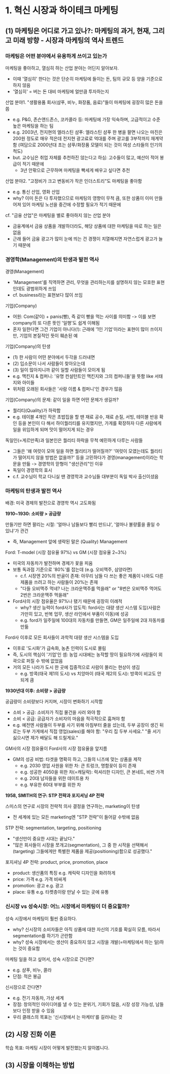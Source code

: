 # 1. 혁신 시장과 하이테크 마케팅

## (1) 마케팅은 어디로 가고 있나?: 마케팅의 과거, 현재, 그리고 미래 방향 - 시장과 마케팅의 역사 트렌드

### 마케팅은 어떤 분야에서 유용하게 쓰이고 있는가

마케팅을 좋아하고, 열심히 하는 산업 분야는 어딘지 알아보자.
- 이때 '열심히' 한다는 것은 단순히 마케팅에 들이는 돈, 팀의 규모 등 양을 기준으로 하지 않음
- '열심히' = 버는 돈 대비 마케팅에 얼만큼 투자하는지

산업 분야1. "생활용품 회사(샴푸, 비누, 화장품, 음료)"들이 마케팅에 굉장히 많은 돈을 씀
- e.g. P&G, 존슨앤드존스, 코카콜라 등: 마케팅에 가장 익숙하며, 고급적이고 수준 높은 마케팅을 하는 팀
- e.g. 2003년, 전지현의 엘라스틴 샴푸: 엘라스틴 샴푸 한 병을 팔면 나오는 마진은 200원 정도로 매우 적은데 전지현 광고료로 억대를 주며 광고를 3부작까지 재계약함 (여담으로 2000년대 초는 샴푸/화장품 모델이 되는 것이 여성 스타들의 인기의 척도)
- but. 교수님은 취업 자체를 추천하진 않는다고 하심: 고수들이 많고, 예산이 적어 봉급이 적기 때문에
    - 3년 안팎으로 근무하며 마케팅을 빡세게 배우고 싶다면 추천

산업 분야2. "고정비가 크고 변동비가 작은 인더스트리"도 마케팅을 좋아함
- e.g. 통신 산업, 영화 산업
- why? 이미 돈은 다 투자했으므로 마케팅의 영향이 무척 큼, 또한 상품이 이미 만들어져 있어 마케팅 노선을 중간에 수정할 필요가 적기 때문에

cf. "금융 산업"은 마케팅을 별로 좋아하지 않는 산업 분야
- 금융계에서 금융 상품을 개발하더라도, 해당 상품에 대한 마케팅을 따로 하는 일은 없음
- 근래 들어 금융 광고가 많이 눈에 띄는 건 경쟁이 치열해지면 자연스럽게 광고가 늘기 때문에

### 경영학(Management)의 탄생과 발전 역사

경영(Management)
- 'Management'를 직역하면 관리, 무엇을 관리하는지를 설명하지 않는 모호한 표현인데도 광범위하게 쓰임
- cf. business라는 표현보다 많이 쓰임

기업(Company)
- 어원: Com(같이) + panis(빵), 즉 같이 빵을 먹는 사이를 의미함 -> 이를 보면 company의 또 다른 뜻인 '일행'도 쉽게 이해됨
- 혼자 일한다면 그건 기업이 아니다(!): 근래에 '1인 기업'이라는 표현이 많이 쓰이지만, 기업의 본질적인 뜻이 훼손된 예

기업(Company)의 탄생
- (1) 한 사람이 어떤 분야에서 두각을 드러내면
- (2) 입소문이 나서 사람들이 찾아오는데
- (3) 일이 많아지니까 같이 일할 사람들이 모이게 됨
- e.g. 맥킨지 & 컴퍼니: '유명 컨설턴트인 맥킨지와 그의 컴퍼니들'을 뜻함 like 서태지와 아이들
- 위처럼 오래된 회사들은 '사람 이름 & 컴퍼니'인 경우가 많음

기업(Company)의 문제: 같이 일을 하면 어떤 문제가 생길까?
- 퀄리티(Quality)가 하락함
- e.g. 테이블 4개인 작은 초밥집을 할 땐 재료 공수, 재료 손질, 서빙, 테이블 반응 확인 등을 본인이 다 해서 하이퀄리티를 유지했지만, 가게를 확장하자 다른 사람에게 일을 위임하게 되며 맛이 떨어지게 되는 경우

독일인(=게르만족)과 일본인은 퀄리티 하락을 무척 예민하게 다루는 사람들
- 그들은 '왜 여럿이 모여 일을 하면 퀄리티가 떨어질까?' '여럿이 모였는데도 퀄리티가 떨어지지 않을 방법은 없을까?' 등을 고민하다가 경영(management)이라는 학문을 만듦 -> 경영학의 맏형이 "생산관리"인 이유
- 독일이 경영학의 효시
- c.f. 교수님이 학교 다니실 땐 경영학과 교수님들 대부분이 독일 박사 출신이셨음

### 마케팅의 탄생과 발전 역사

배경: 미국 경제의 발전으로 경영학 역시 고도화됨

<b>1910~1930: 소비량 > 공급량</b>

만들기만 하면 팔리는 시절: '얼마나 남들보다 빨리 만드냐', '얼마나 불량률을 줄일 수 있냐'가 관건
- 즉, Management 앞에 생략된 말은 (Quality) Management

Ford: T-model (시장 점유율 97%) vs GM (시장 점유율 2~3%)
- 미국의 자동차가 발전하며 경제가 꽃을 피움
- 보통 독과점 기준으로 '80%'를 잡는데 (e.g. 오비맥주, 삼양라면)
    - c.f. 시장엔 20%의 반골이 존재: 아무리 남들 다 쓰는 좋은 제품이 나와도 다른 제품을 쓰려고 하는 사람들이 20%는 존재
    - "다들 오비맥주 먹네? 나는 크라운맥주를 먹을래" or "8번은 오비맥주 먹어도 2번은 크라운맥주 먹을래"
- Ford사의 시장 점유율은 97%나 됐기 때문에 굉장히 이례적
    - why? 생산 능력이 ford사가 압도적: ford사는 대량 생산 시스템 도입(사람은 가만히 있고, 반복 업무, 생산 라인에서 부품이 이동)에 성공
    - e.g. ford가 일주일에 100대의 자동차를 만들면, GM은 일주일에 2대 자동차를 만듦

Ford사 이후로 모든 회사들이 과학적 대량 생산 시스템을 도입
- 이후로 '도시화'가 급속화, 농촌 인력이 도시로 몰림
- 즉, 도시의 핵심이 '기업'인 셈: 농업 시대에는 농작할 땅이 필요하기에 사람들이 외곽으로 퍼질 수 밖에 없었음
- 거의 모든 나라가 도시 한 곳에 집중적으로 사람이 몰리는 현상이 생김
    - e.g. 방콕(태국 제1의 도시) vs 치앙마이 (태국 제2의 도시): 방콕이 비교도 안 되게 큼

<b>1930년대 이후: 소비량 > 공급량</b>

공급량이 소비량보다 커지며, 시장이 변화하기 시작함
- 소비 > 공급: 소비자가 직접 물건을 사러 와야 함
- 소비 < 공급: 공급자가 소비자의 마음을 적극적으로 훔쳐야 함
- e.g. 예전엔 사람들이 두부를 사기 위해 아침부터 줄을 섰는데, 두부 공장이 생긴 뒤로는 두부 가게에서 직접 영업(sales)를 해야 함: "우리 집 두부 사세요." "줄 서기 싫으시면 제가 배달도 해 드릴게요."

GM사의 시장 점유율이 Ford사의 시장 점유율을 앞지름
- GM의 성공 비법: 타겟을 명확히 하고, 그들의 니즈에 맞는 상품을 제작
    - e.g. 2030 영업 사원을 위한 차: 큰 트렁크, 명함꽂이 등이 존재
    - e.g. 성공한 4050을 위한 차(=캐딜락): 럭셔리한 디자인, 큰 본네트, 비싼 가격
    - e.g. 20대 남자들을 위한 데이트용 차
    - e.g. 부유한 60대 부부를 위한 차

<b>1958, SMITH의 연구: STP 전략과 포지셔닝 4P 전략</b>

스미스의 연구로 시장의 전략적 의사 결정을 연구하는, marketing이 탄생
- 전 세계에 있는 모든 marketing엔 "STP 전략"이 들어갈 수밖에 없음

STP 전략: segmentation, targeting, positioning
- "생산만이 중요한 시대는 끝났다."
- "많은 회사들이 시장을 쪼개고(segmentation), 그 중 한 시작을 선택해서(targeting) 그들에게만 특별한 제품을 제공(positioning)함으로 성공했다."

포지셔닝 4P 전략: product, price, promotion, place
- product: 생산품의 특징 e.g. 캐릭락 디자인을 화려하게
- price: 가격 e.g. 가격 비싸게
- promotion: 광고 e.g. 광고
- place: 유통 e.g. 타켓층이랑 만날 수 있는 곳에 유통

### 신시장 vs 성숙시장: 어느 시장에서 마케팅이 더 중요할까?

성숙 시장에서 마케팅이 훨씬 중요하다.
- why? 신시장의 소비자들은 아직 상품에 대한 자신의 기호를 확실히 모름, 따라서 segmentation를 하기가 곤란함
- why? 성숙 시장에서는 생산이 중요하지 않고 시장을 개발(=마케팅에서 하는 일)하는 것이 중요함

마케팅 일을 하고 싶어서, 성숙 시장으로 간다면?
- e.g. 샴푸, 비누, 콜라
- 단점: 적은 봉급

신시장으로 간다면?
- e.g. 전기 자동차, 가상 세계
- 장점: 창의적인 아이디어를 낼 수 있는 분위기, 기회가 많음, 시장 성장 가능성, 남들보다 인정 받을 수 있음
- 우리 클래스의 목표는 '신시장에서 는 마케터'를 길러내는 것

## (2) 시장 진화 이론

학습 목표: 마케팅 시장이 어떻게 발전했는지 알아봅니다.

## (3) 시장을 이해하는 방법

